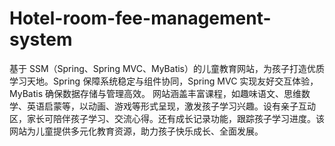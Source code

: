 # Hotel-room-fee-management-system
基于 SSM（Spring、Spring MVC、MyBatis）的儿童教育网站，为孩子打造优质学习天地。Spring 保障系统稳定与组件协同，Spring MVC 实现友好交互体验，MyBatis 确保数据存储与管理高效。  网站涵盖丰富课程，如趣味语文、思维数学、英语启蒙等，以动画、游戏等形式呈现，激发孩子学习兴趣。设有亲子互动区，家长可陪伴孩子学习、交流心得。还有成长记录功能，跟踪孩子学习进度。该网站为儿童提供多元化教育资源，助力孩子快乐成长、全面发展。 
